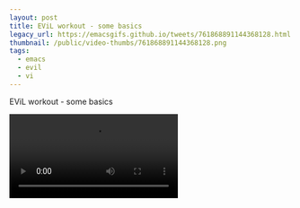 ```yaml
---
layout: post
title: EViL workout - some basics
legacy_url: https://emacsgifs.github.io/tweets/761868891144368128.html
thumbnail: /public/video-thumbs/761868891144368128.png
tags:
  - emacs
  - evil
  - vi
---
```


EViL workout - some basics

<video controls autoplay loop>
  <source src="/public/videos/761868891144368128.mp4" type="video/mp4">
    Sorry your browser does not support the video tag, maybe time to upgrade?
</video>
